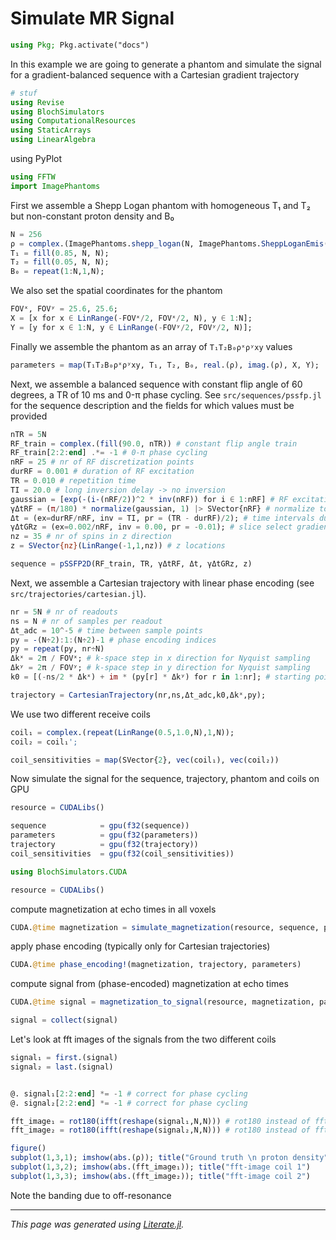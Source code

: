 # Simulate MR Signal

````julia
using Pkg; Pkg.activate("docs")
````

In this example we are going to generate a phantom
and simulate the signal for a gradient-balanced sequence
with a Cartesian gradient trajectory

````julia
# stuf
using Revise
using BlochSimulators
using ComputationalResources
using StaticArrays
using LinearAlgebra
````

using PyPlot

````julia
using FFTW
import ImagePhantoms
````

First we assemble a Shepp Logan phantom with homogeneous T₁ and T₂
but non-constant proton density and B₀

````julia
N = 256
ρ = complex.(ImagePhantoms.shepp_logan(N, ImagePhantoms.SheppLoganEmis())');
T₁ = fill(0.85, N, N);
T₂ = fill(0.05, N, N);
B₀ = repeat(1:N,1,N);
````

We also set the spatial coordinates for the phantom

````julia
FOVˣ, FOVʸ = 25.6, 25.6;
X = [x for x ∈ LinRange(-FOVˣ/2, FOVˣ/2, N), y ∈ 1:N];
Y = [y for x ∈ 1:N, y ∈ LinRange(-FOVʸ/2, FOVʸ/2, N)];
````

Finally we assemble the phantom as an array of `T₁T₂B₀ρˣρʸxy` values

````julia
parameters = map(T₁T₂B₀ρˣρʸxy, T₁, T₂, B₀, real.(ρ), imag.(ρ), X, Y);
````

Next, we assemble a balanced sequence with constant flip angle of 60 degrees,
a TR of 10 ms and 0-π phase cycling. See `src/sequences/pssfp.jl` for the
sequence description and the fields for which values must be provided

````julia
nTR = 5N
RF_train = complex.(fill(90.0, nTR)) # constant flip angle train
RF_train[2:2:end] .*= -1 # 0-π phase cycling
nRF = 25 # nr of RF discretization points
durRF = 0.001 # duration of RF excitation
TR = 0.010 # repetition time
TI = 20.0 # long inversion delay -> no inversion
gaussian = [exp(-(i-(nRF/2))^2 * inv(nRF)) for i ∈ 1:nRF] # RF excitation waveform
γΔtRF = (π/180) * normalize(gaussian, 1) |> SVector{nRF} # normalize to flip angle of 1 degree
Δt = (ex=durRF/nRF, inv = TI, pr = (TR - durRF)/2); # time intervals during TR
γΔtGRz = (ex=0.002/nRF, inv = 0.00, pr = -0.01); # slice select gradient strengths during TR
nz = 35 # nr of spins in z direction
z = SVector{nz}(LinRange(-1,1,nz)) # z locations

sequence = pSSFP2D(RF_train, TR, γΔtRF, Δt, γΔtGRz, z)
````

Next, we assemble a Cartesian trajectory with linear phase encoding
(see `src/trajectories/cartesian.jl`).

````julia
nr = 5N # nr of readouts
ns = N # nr of samples per readout
Δt_adc = 10^-5 # time between sample points
py = -(N÷2):1:(N÷2)-1 # phase encoding indices
py = repeat(py, nr÷N)
Δkˣ = 2π / FOVˣ; # k-space step in x direction for Nyquist sampling
Δkʸ = 2π / FOVʸ; # k-space step in y direction for Nyquist sampling
k0 = [(-ns/2 * Δkˣ) + im * (py[r] * Δkʸ) for r in 1:nr]; # starting points in k-space per readout

trajectory = CartesianTrajectory(nr,ns,Δt_adc,k0,Δkˣ,py);
````

We use two different receive coils

````julia
coil₁ = complex.(repeat(LinRange(0.5,1.0,N),1,N));
coil₂ = coil₁';

coil_sensitivities = map(SVector{2}, vec(coil₁), vec(coil₂))
````

Now simulate the signal for the sequence, trajectory, phantom and coils on GPU

````julia
resource = CUDALibs()

sequence            = gpu(f32(sequence))
parameters          = gpu(f32(parameters))
trajectory          = gpu(f32(trajectory))
coil_sensitivities  = gpu(f32(coil_sensitivities))

using BlochSimulators.CUDA

resource = CUDALibs()
````

compute magnetization at echo times in all voxels

````julia
CUDA.@time magnetization = simulate_magnetization(resource, sequence, parameters);
````

apply phase encoding (typically only for Cartesian trajectories)

````julia
CUDA.@time phase_encoding!(magnetization, trajectory, parameters)
````

compute signal from (phase-encoded) magnetization at echo times

````julia
CUDA.@time signal = magnetization_to_signal(resource, magnetization, parameters, trajectory, coil_sensitivities);

signal = collect(signal)
````

Let's look at fft images of the signals from the two different coils

````julia
signal₁ = first.(signal)
signal₂ = last.(signal)


@. signal₁[2:2:end] *= -1 # correct for phase cycling
@. signal₂[2:2:end] *= -1 # correct for phase cycling

fft_image₁ = rot180(ifft(reshape(signal₁,N,N))) # rot180 instead of fftshifts
fft_image₂ = rot180(ifft(reshape(signal₂,N,N))) # rot180 instead of fftshifts

figure()
subplot(1,3,1); imshow(abs.(ρ)); title("Ground truth \n proton density")
subplot(1,3,2); imshow(abs.(fft_image₁)); title("fft-image coil 1")
subplot(1,3,3); imshow(abs.(fft_image₂)); title("fft-image coil 2")
````

Note the banding due to off-resonance

---

*This page was generated using [Literate.jl](https://github.com/fredrikekre/Literate.jl).*

